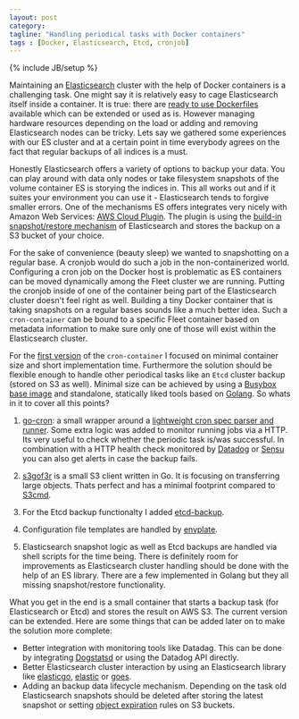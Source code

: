 ```yaml
---
layout: post
category: 
tagline: "Handling periodical tasks with Docker containers"
tags : [Docker, Elasticsearch, Etcd, cronjob]
---
```

{% include JB/setup %}

Maintaining an [Elasticsearch](http://www.elasticsearch.org/) cluster with the help of Docker containers is a challenging task. One might say it is relatively easy to cage Elasticsearch itself inside a container. It is true: there are [ready to use Dockerfiles](https://registry.hub.docker.com/u/dockerfile/elasticsearch/) available which can be extended or used as is. However managing hardware resources depending on the load or adding and removing Elasticsearch nodes can be tricky. Lets say we gathered some experiences with our ES cluster and at a certain point in time everybody agrees on the fact that regular backups of all indices is a must. 

Honestly Elasticsearch offers a variety of options to backup your data. You can play around with data only nodes or take filesystem snapshots of the volume container ES is storying the indices in. This all works out and if it suites your environment you can use it - Elasticsearch tends to forgive smaller errors. One of the mechanisms ES offers integrates very nicely with Amazon Web Services: [AWS Cloud Plugin](https://github.com/elasticsearch/elasticsearch-cloud-aws#s3-repository). The plugin is using the [build-in snapshot/restore mechanism](http://www.elasticsearch.org/guide/en/elasticsearch/reference/current/modules-snapshots.html#modules-snapshots) of Elasticsearch and stores the backup on a S3 bucket of your choice. 

For the sake of convenience (beauty sleep) we wanted to snapshotting on a regular base. A cronjob would do such a job in the non-containerized world. Configuring a cron job on the Docker host is problematic as ES containers can be moved dynamically among the Fleet cluster we are running. Putting the cronjob inside of one of the container being part of the Elasticsearch cluster doesn't feel right as well. Building a tiny Docker container that is taking snapshots on a regular bases sounds like a much better idea. Such a `cron-container` can be bound to a specific Fleet container based on metadata information to make sure only one of those will exist within the Elasticsearch cluster. 

For the [first version](https://github.com/odise/cron-container) of the `cron-container` I focused on minimal container size and short implementation time. Furthermore the solution should be flexible enough to handle other periodical tasks like an `Etcd` cluster backup (stored on S3 as well). Minimal size can be achieved by using a [Busybox base image](https://github.com/progrium/busybox) and standalone, statically liked tools based on [Golang](http://golang.org/). So whats in it to cover all this points?

1. [go-cron](http://godoc.org/github.com/robfig/cron): a small wrapper around a [lightweight cron spec parser and runner](http://godoc.org/github.com/robfig/cron). Some extra logic was added to monitor running jobs via a HTTP. Its very useful to check whether the periodic task is/was successful. In combination with a HTTP health check monitored by [Datadog](https://www.datadoghq.com/) or [Sensu](http://sensuapp.org/) you can also get alerts in case the backup fails.

2. [s3gof3r](https://github.com/rlmcpherson/s3gof3r) is a small S3 client written in Go. It is focusing on transferring large objects. Thats perfect and has a minimal footprint compared to [S3cmd](http://s3tools.org/s3cmd).

3. For the Etcd backup functionalty I added [etcd-backup](https://github.com/odise/etcd-backup). 

4. Configuration file templates are handled by [envplate](https://github.com/kreuzwerker/envplate). 

5. Elasticsearch snapshot logic as well as Etcd backups are handled via shell scripts for the time being. There is definitely room for improvements as Elasticsearch cluster handling should be done with the help of an ES library. There are a few implemented in Golang but they all missing snapshot/restore functionality. 

 What you get in the end is a small container that starts a backup task (for Elasticsearch or Etcd) and stores the result on AWS S3. The current version can be extended. Here are some things that can be added later on to make the solution more complete:
 
* Better integration with monitoring tools like Datadag. This can be done by integrating [Dogstatsd](http://docs.datadoghq.com/guides/dogstatsd/) or using the Datadog API directly.
* Better Elasticsearch cluster interaction by using an Elasticsearch library like [elasticgo](https://github.com/mattbaird/elastigo), [elastic](https://github.com/olivere/elastic) or [goes](https://github.com/belogik/goes).
* Adding an backup data lifecycle mechanism. Depending on the task old Elasticsearch snapshots should be deleted after storing the latest snapshot or setting [object expiration](http://docs.aws.amazon.com/AmazonS3/latest/dev/object-lifecycle-mgmt.html) rules on S3 buckets.




